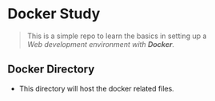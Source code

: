 # Docker Study
> This is a simple repo to learn the basics in setting up a  
> *Web development environment with __Docker__*.
> 
## Docker Directory
- This directory will host the docker related files.
